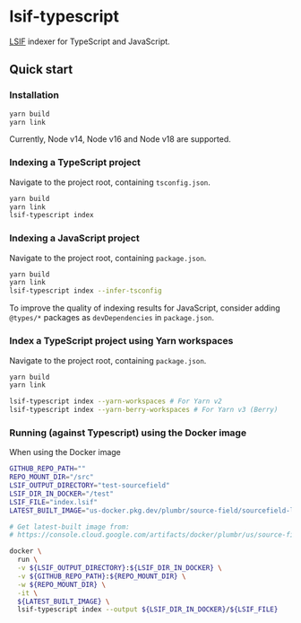 # lsif-typescript

[LSIF](https://github.com/sourcegraph/scip) indexer for TypeScript and JavaScript.

## Quick start

### Installation

```sh
yarn build
yarn link
```

Currently, Node v14, Node v16 and Node v18 are supported. <!-- Source of truth: .github/workflows/ci.yml -->

### Indexing a TypeScript project

Navigate to the project root, containing `tsconfig.json`.

```sh
yarn build
yarn link
lsif-typescript index
```

### Indexing a JavaScript project

Navigate to the project root, containing `package.json`.

```sh
yarn build
yarn link
lsif-typescript index --infer-tsconfig
```

To improve the quality of indexing results for JavaScript,
consider adding `@types/*` packages as `devDependencies` in `package.json`.

### Index a TypeScript project using Yarn workspaces

Navigate to the project root, containing `package.json`.

```sh
yarn build
yarn link

lsif-typescript index --yarn-workspaces # For Yarn v2
lsif-typescript index --yarn-berry-workspaces # For Yarn v3 (Berry)
```

### Running (against Typescript) using the Docker image

When using the Docker image

```sh
GITHUB_REPO_PATH=""
REPO_MOUNT_DIR="/src"
LSIF_OUTPUT_DIRECTORY="test-sourcefield"
LSIF_DIR_IN_DOCKER="/test"
LSIF_FILE="index.lsif"
LATEST_BUILT_IMAGE="us-docker.pkg.dev/plumbr/source-field/sourcefield-lsif-typescript:62b533a"

# Get latest-built image from:
# https://console.cloud.google.com/artifacts/docker/plumbr/us/source-field/sourcefield-lsif-typescript?project=plumbr

docker \
  run \
  -v ${LSIF_OUTPUT_DIRECTORY}:${LSIF_DIR_IN_DOCKER} \
  -v ${GITHUB_REPO_PATH}:${REPO_MOUNT_DIR} \
  -w ${REPO_MOUNT_DIR} \
  -it \
  ${LATEST_BUILT_IMAGE} \
  lsif-typescript index --output ${LSIF_DIR_IN_DOCKER}/${LSIF_FILE}
```
